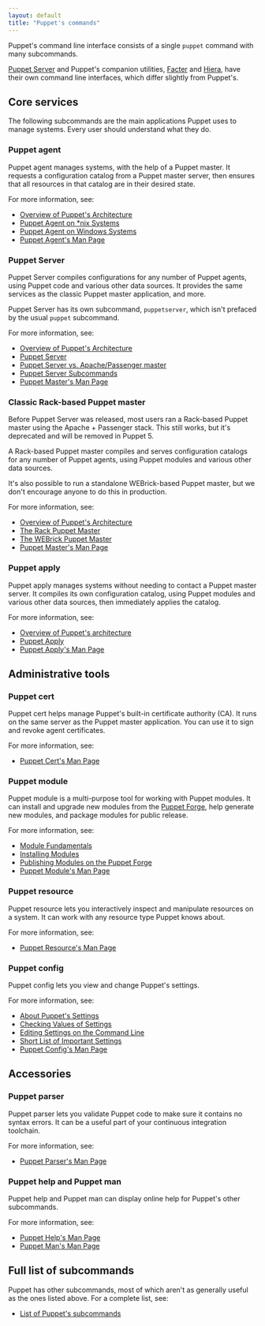 ```yaml
---
layout: default
title: "Puppet's commands"
---
```


[facter_cli]: {{facter}}
[hiera_cli]: {{hiera}}/command_line.html
[arch]: ./architecture.html
[agent_unix]: ./services_agent_unix.html
[agent_windows]: ./services_agent_windows.html
[agent_man]: ./man/agent.html
[master_rack]: ./services_master_rack.html
[master_webrick]: ./services_master_webrick.html
[master_man]: ./man/master.html
[apply]: ./services_apply.html
[apply_man]: ./man/apply.html
[cert_man]: ./man/cert.html
[puppet forge]: https://forge.puppetlabs.com
[module fundamentals]: ./modules_fundamentals.html
[installing modules]: ./modules_installing.html
[publishing modules on the puppet forge]: ./modules_publishing.html
[module_man]: ./man/module.html
[resource_man]: ./man/resource.html
[about puppet's settings]: ./config_about_settings.html
[checking values of settings]: ./config_print.html
[editing settings on the command line]: ./config_set.html
[short list of important settings]: ./config_important_settings.html
[config_man]: ./man/config.html
[parser_man]: ./man/parser.html
[help_man]: ./man/help.html
[man_man]: ./man/man.html
[all_manpages]: ./man/
[about_server]: {{puppetserver}}/services_master_puppetserver.html
[server_vs_passenger]: {{puppetserver}}/puppetserver_vs_passenger.html
[subcommands]: {{puppetserver}}/subcommands.html


Puppet's command line interface consists of a single `puppet` command with many subcommands.

[Puppet Server][about_server] and Puppet's companion utilities, [Facter][facter_cli] and [Hiera][hiera_cli], have their own command line interfaces, which differ slightly from Puppet's.


## Core services

The following subcommands are the main applications Puppet uses to manage systems. Every user should understand what they do.

### Puppet agent

Puppet agent manages systems, with the help of a Puppet master. It requests a configuration catalog from a Puppet master server, then ensures that all resources in that catalog are in their desired state.

For more information, see:

* [Overview of Puppet's Architecture][arch]
* [Puppet Agent on \*nix Systems][agent_unix]
* [Puppet Agent on Windows Systems][agent_windows]
* [Puppet Agent's Man Page][agent_man]

### Puppet Server

Puppet Server compiles configurations for any number of Puppet agents, using Puppet code and various other data sources. It provides the same services as the classic Puppet master application, and more.

Puppet Server has its own subcommand, `puppetserver`, which isn't prefaced by the usual `puppet` subcommand.

For more information, see:

* [Overview of Puppet's Architecture][arch]
* [Puppet Server][about_server]
* [Puppet Server vs. Apache/Passenger master][server_vs_passenger]
* [Puppet Server Subcommands][subcommands]
* [Puppet Master's Man Page][master_man]

### Classic Rack-based Puppet master

Before Puppet Server was released, most users ran a Rack-based Puppet master using the Apache + Passenger stack. This still works, but it's deprecated and will be removed in Puppet 5.

A Rack-based Puppet master compiles and serves configuration catalogs for any number of Puppet agents, using Puppet modules and various other data sources.

It's also possible to run a standalone WEBrick-based Puppet master, but we don't encourage anyone to do this in production.

For more information, see:

* [Overview of Puppet's Architecture][arch]
* [The Rack Puppet Master][master_rack]
* [The WEBrick Puppet Master][master_webrick]
* [Puppet Master's Man Page][master_man]

### Puppet apply

Puppet apply manages systems without needing to contact a Puppet master server. It compiles its own configuration catalog, using Puppet modules and various other data sources, then immediately applies the catalog.

For more information, see:

* [Overview of Puppet's architecture][arch]
* [Puppet Apply][apply]
* [Puppet Apply's Man Page][apply_man]


## Administrative tools

### Puppet cert

Puppet cert helps manage Puppet's built-in certificate authority (CA). It runs on the same server as the Puppet master application. You can use it to sign and revoke agent certificates.

For more information, see:

* [Puppet Cert's Man Page][cert_man]

### Puppet module

Puppet module is a multi-purpose tool for working with Puppet modules. It can install and upgrade new modules from the [Puppet Forge][], help generate new modules, and package modules for public release.

For more information, see:

* [Module Fundamentals][]
* [Installing Modules][]
* [Publishing Modules on the Puppet Forge][]
* [Puppet Module's Man Page][module_man]

### Puppet resource

Puppet resource lets you interactively inspect and manipulate resources on a system. It can work with any resource type Puppet knows about.

For more information, see:

* [Puppet Resource's Man Page][resource_man]

### Puppet config

Puppet config lets you view and change Puppet's settings.

For more information, see:

* [About Puppet's Settings][]
* [Checking Values of Settings][]
* [Editing Settings on the Command Line][]
* [Short List of Important Settings][]
* [Puppet Config's Man Page][config_man]


## Accessories

### Puppet parser

Puppet parser lets you validate Puppet code to make sure it contains no syntax errors. It can be a useful part of your continuous integration toolchain.

For more information, see:

* [Puppet Parser's Man Page][parser_man]

### Puppet help and Puppet man

Puppet help and Puppet man can display online help for Puppet's other subcommands.

For more information, see:

* [Puppet Help's Man Page][help_man]
* [Puppet Man's Man Page][man_man]


## Full list of subcommands

Puppet has other subcommands, most of which aren't as generally useful as the ones listed above. For a complete list, see:

* [List of Puppet's subcommands][all_manpages]
